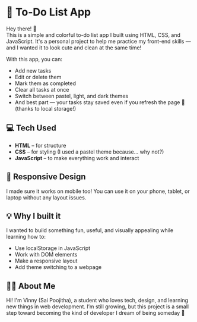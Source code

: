 # 📝 To-Do List App

Hey there! 👋  
This is a simple and colorful to-do list app I built using HTML, CSS, and JavaScript. It's a personal project to help me practice my front-end skills — and I wanted it to look cute and clean at the same time!

With this app, you can:
- Add new tasks
- Edit or delete them
- Mark them as completed
- Clear all tasks at once
- Switch between pastel, light, and dark themes
- And best part — your tasks stay saved even if you refresh the page 💾 (thanks to local storage!)

## 💻 Tech Used
- **HTML** – for structure  
- **CSS** – for styling (I used a pastel theme because... why not?)  
- **JavaScript** – to make everything work and interact

## 📱 Responsive Design
I made sure it works on mobile too! You can use it on your phone, tablet, or laptop without any layout issues.

## 💡 Why I built it
I wanted to build something fun, useful, and visually appealing while learning how to:
- Use localStorage in JavaScript
- Work with DOM elements
- Make a responsive layout
- Add theme switching to a webpage

## 🙋‍♀️ About Me
Hi! I'm Vinny (Sai Poojitha), a student who loves tech, design, and learning new things in web development. I’m still growing, but this project is a small step toward becoming the kind of developer I dream of being someday 💖



